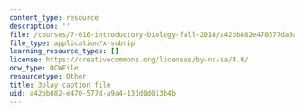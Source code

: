 ```yaml
---
content_type: resource
description: ''
file: /courses/7-016-introductory-biology-fall-2018/a42bb882e470577da9a4131d0d013b4b_7gLcuMtM_HY.vtt
file_type: application/x-subrip
learning_resource_types: []
license: https://creativecommons.org/licenses/by-nc-sa/4.0/
ocw_type: OCWFile
resourcetype: Other
title: 3play caption file
uid: a42bb882-e470-577d-a9a4-131d0d013b4b
---
```

